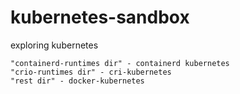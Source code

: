 # kubernetes-sandbox
exploring kubernetes
~~~~
"containerd-runtimes dir" - containerd kubernetes
"crio-runtimes dir" - cri-kubernetes
"rest dir" - docker-kubernetes
~~~~
